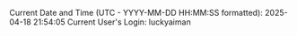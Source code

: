 Current Date and Time (UTC - YYYY-MM-DD HH:MM:SS formatted): 2025-04-18 21:54:05
Current User's Login: luckyaiman
